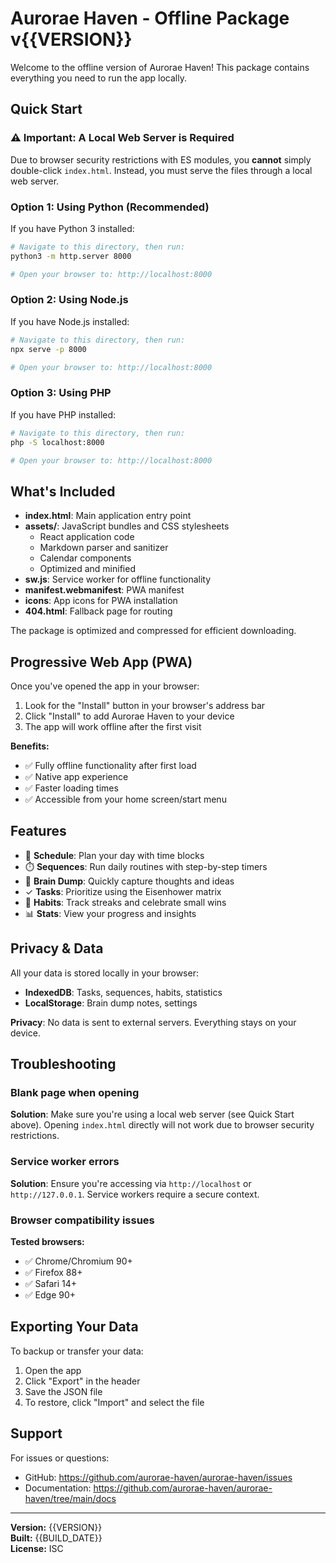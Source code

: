 # Aurorae Haven - Offline Package v{{VERSION}}

Welcome to the offline version of Aurorae Haven! This package contains everything you need to run the app locally.

## Quick Start

### ⚠️ Important: A Local Web Server is Required

Due to browser security restrictions with ES modules, you **cannot** simply double-click `index.html`. Instead, you must serve the files through a local web server.

### Option 1: Using Python (Recommended)

If you have Python 3 installed:

```bash
# Navigate to this directory, then run:
python3 -m http.server 8000

# Open your browser to: http://localhost:8000
```

### Option 2: Using Node.js

If you have Node.js installed:

```bash
# Navigate to this directory, then run:
npx serve -p 8000

# Open your browser to: http://localhost:8000
```

### Option 3: Using PHP

If you have PHP installed:

```bash
# Navigate to this directory, then run:
php -S localhost:8000

# Open your browser to: http://localhost:8000
```

## What's Included

- **index.html**: Main application entry point
- **assets/**: JavaScript bundles and CSS stylesheets
  - React application code
  - Markdown parser and sanitizer
  - Calendar components
  - Optimized and minified
- **sw.js**: Service worker for offline functionality
- **manifest.webmanifest**: PWA manifest
- **icons**: App icons for PWA installation
- **404.html**: Fallback page for routing

The package is optimized and compressed for efficient downloading.

## Progressive Web App (PWA)

Once you've opened the app in your browser:

1. Look for the "Install" button in your browser's address bar
2. Click "Install" to add Aurorae Haven to your device
3. The app will work offline after the first visit

**Benefits:**

- ✅ Fully offline functionality after first load
- ✅ Native app experience
- ✅ Faster loading times
- ✅ Accessible from your home screen/start menu

## Features

- 📅 **Schedule**: Plan your day with time blocks
- ⏱️ **Sequences**: Run daily routines with step-by-step timers
- 📝 **Brain Dump**: Quickly capture thoughts and ideas
- ✓ **Tasks**: Prioritize using the Eisenhower matrix
- 🌱 **Habits**: Track streaks and celebrate small wins
- 📊 **Stats**: View your progress and insights

## Privacy & Data

All your data is stored locally in your browser:

- **IndexedDB**: Tasks, sequences, habits, statistics
- **LocalStorage**: Brain dump notes, settings

**Privacy**: No data is sent to external servers. Everything stays on your device.

## Troubleshooting

### Blank page when opening

**Solution**: Make sure you're using a local web server (see Quick Start above). Opening `index.html` directly will not work due to browser security restrictions.

### Service worker errors

**Solution**: Ensure you're accessing via `http://localhost` or `http://127.0.0.1`. Service workers require a secure context.

### Browser compatibility issues

**Tested browsers:**

- ✅ Chrome/Chromium 90+
- ✅ Firefox 88+
- ✅ Safari 14+
- ✅ Edge 90+

## Exporting Your Data

To backup or transfer your data:

1. Open the app
2. Click "Export" in the header
3. Save the JSON file
4. To restore, click "Import" and select the file

## Support

For issues or questions:

- GitHub: https://github.com/aurorae-haven/aurorae-haven/issues
- Documentation: https://github.com/aurorae-haven/aurorae-haven/tree/main/docs

---

**Version:** {{VERSION}}  
**Built:** {{BUILD_DATE}}  
**License:** ISC
